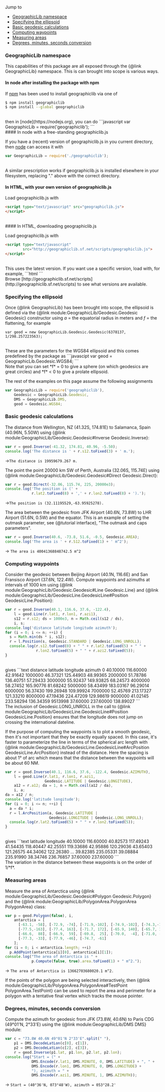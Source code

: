 Jump to
* [GeographicLib namespace](#namespace)
* [Specifying the ellipsoid](#ellipsoid)
* [Basic geodesic calculations](#basic)
* [Computing waypoints](#waypoints)
* [Measuring areas](#area)
* [Degrees, minutes, seconds conversion](#dms)

### <a name="namespace"></a>GeographicLib namespace

This capabilities of this package are all exposed through the
{@link GeographicLib} namespace.  This is can brought into scope is
various ways.

#### In node after installing the package with npm

If [npm](https://www.npmjs.com) has been used to install geographiclib
via one of
```bash
$ npm install geographiclib
$ npm install --global geographiclib
```
<br/>
then in [node](https://nodejs.org), you can do
```javascript
var GeographicLib = require('geographiclib');
```
<br/>
#### In node with a free-standing geographiclib.js

If you have a (recent) version of geographiclib.js in you current
directory, then [node](https://nodejs.org) can access it with
```javascript
var GeographicLib = require('./geographiclib');
```
<br/>
A similar prescription works if geographiclib.js is installed elsewhere
in your filesystem, replacing "." above with the correct directory.

#### In HTML, with your own version of geographiclib.js

Load geographiclib.js with
```html
<script type="text/javascript" src="geographiclib.js">
</script>
```
<br/>
#### In HTML, downloading geographiclib.js

Load geographiclib.js with
```html
<script type="text/javascript"
        src="http://geographiclib.sf.net/scripts/geographiclib.js">
</script>
```
<br/>
This uses the latest version.  If you want use a specific version, load
with, for example,
```html
<script type="text/javascript"
        src="http://geographiclib.sf.net/scripts/geographiclib-1.44.js">
</script>
```
<br/>
Browse
[http://geographiclib.sf.net/scripts](http://geographiclib.sf.net/scripts)
to see what versions are available.

### <a name="ellipsoid"></a>Specifying the ellipsoid

Once {@link GeographicLib} has been brought into scope, the ellipsoid is
defined via the {@link module:GeographicLib/Geodesic.Geodesic Geodesic}
constructor using *a* = the equatorial radius in meters and *f* = the
flattening, for example
```javascipt
var geod = new GeographicLib.Geodesic.Geodesic(6378137, 1/298.257223563);
```
<br/>
These are the parameters for the WGS84 ellipsoid and this comes predefined
by the package as
```javascipt
var geod = GeographicLib.Geodesic.WGS84;
```
<br/>
Note that you can set *f* = 0 to give a sphere (on which geodesics are
great circles) and *f* &lt; 0 to give a prolate ellipsoid.

The rest of the examples on this page assume the following assignments
```javascript
var GeographicLib = require('geographiclib'),
    Geodesic = GeographicLib.Geodesic,
    DMS = GeographicLib.DMS,
    geod = Geodesic.WGS84;
```

### <a name="basic"></a>Basic geodesic calculations

The distance from Wellington, NZ (41.32S, 174.81E) to Salamanca, Spain
(40.96N, 5.50W) using
{@link module:GeographicLib/Geodesic.Geodesic#Inverse
Geodesic.Inverse}:
```javascript
var r = geod.Inverse(-41.32, 174.81, 40.96, -5.50);
console.log('The distance is ' + r.s12.toFixed(3) + ' m.');
```
&rarr;`The distance is 19959679.267 m.`

The point the point 20000 km SW of Perth, Australia (32.06S, 115.74E) using
{@link module:GeographicLib/Geodesic.Geodesic#Direct
Geodesic.Direct}:
```javascript
var r = geod.Direct(-32.06, 115.74, 225, 20000e3);
console.log('The position is (' +
            r.lat2.toFixed(8) + ',' + r.lon2.toFixed(8) + ').');
```
&rarr;`The position is (32.11195529,-63.95925278).`

The area between the geodesic from JFK Airport (40.6N, 73.8W) to LHR
Airport (51.6N, 0.5W) and the equator.  This is an example of setting
the outmask parameter, see {@tutorial interface}, "The outmask and caps
parameters".
```javascript
var r = geod.Inverse(40.6, -73.8, 51.6, -0.5, Geodesic.AREA);
console.log('The area is ' + r.S12.toFixed(1) + ' m^2');
```
&rarr; `The area is 40041368848742.5 m^2`

### <a name="waypoints"></a>Computing waypoints

Consider the geodesic between Beijing Airport (40.1N, 116.6E) and San
Fransisco Airport (37.6N, 122.4W).  Compute waypoints and azimuths at
intervals of 1000 km using
{@link module:GeographicLib/Geodesic.Geodesic#Line
Geodesic.Line} and
{@link module:GeographicLib/GeodesicLine.GeodesicLine#Position
GeodesicLine.Position}:
```javascript
var r = geod.Inverse(40.1, 116.6, 37.6, -122.4),
    l = geod.Line(r.lat1, r.lon1, r.azi1),
    s12 = r.s12; ds = 1000e3, n = Math.ceil(s12 / ds),
    i, s;
console.log('distance latitude longitude azimuth');
for (i = 0; i <= n; ++i) {
  s = Math.min(ds * i, s12);
  r = l.Position(s, Geodesic.STANDARD | Geodesic.LONG_UNROLL);
  console.log(r.s12.toFixed(0) + " " + r.lat2.toFixed(5) + " " +
              r.lon2.toFixed(5) + " " + r.azi2.toFixed(5));
}
```
<br/>
gives
```text
distance latitude longitude azimuth
0 40.10000 116.60000 42.91642
1000000 46.37321 125.44903 48.99365
2000000 51.78786 136.40751 57.29433
3000000 55.92437 149.93825 68.24573
4000000 58.27452 165.90776 81.68242
5000000 58.43499 183.03167 96.29014
6000000 56.37430 199.26948 109.99924
7000000 52.45769 213.17327 121.33210
8000000 47.19436 224.47209 129.98619
9000000 41.02145 233.58294 136.34359
9513998 37.60000 237.60000 138.89027
```
<br/>
The inclusion of Geodesic.LONG_UNROLL in the call to
{@link module:GeographicLib/GeodesicLine.GeodesicLine#Position
GeodesicLine.Position} ensures that the longitude does not jump on
crossing the international dateline.

If the purpose of computing the waypoints is to plot a smooth geodesic,
then it's not important that they be exactly equally spaced.  In this
case, it's faster to parameterize the line in terms of the spherical arc
length with
{@link module:GeographicLib/GeodesicLine.GeodesicLine#ArcPosition
GeodesicLine.ArcPosition} instead of the distance.  Here the spacing is
about 1&deg; of arc which means that the distance between the waypoints
will be about 60 NM.
```javascript
var r = geod.Inverse(40.1, 116.6, 37.6, -122.4, Geodesic.AZIMUTH),
    l = geod.Line(r.lat1, r.lon1, r.azi1,
                  Geodesic.LATITUDE | Geodesic.LONGITUDE),
    a12 = r.a12; da = 1, n = Math.ceil(a12 / da),
    i, a;
da = a12 / n;
console.log('latitude longitude');
for (i = 0; i <= n; ++i) {
  a = da * i;
  r = l.ArcPosition(a, Geodesic.LATITUDE |
                    Geodesic.LONGITUDE | Geodesic.LONG_UNROLL);
  console.log(r.lat2.toFixed(5) + " " + r.lon2.toFixed(5));
}
```
<br/>
gives
```text
latitude longitude
40.10000 116.60000
40.82573 117.49243
41.54435 118.40447
42.25551 119.33686
42.95886 120.29036
43.65403 121.26575
44.34062 122.26380
...
39.82385 235.05331
39.08884 235.91990
38.34746 236.76857
37.60000 237.60000
```
<br/>
The variation in the distance between these waypoints is on the order of
1/*f*.

### <a name="area"></a>Measuring areas

Measure the area of Antarctica using
{@link module:GeographicLib/Geodesic.Geodesic#Polygon
Geodesic.Polygon} and the
{@link module:GeographicLib/PolygonArea.PolygonArea
PolygonArea} class:
```javascript
var p = geod.Polygon(false), i,
    antarctica = [
      [-63.1, -58], [-72.9, -74], [-71.9,-102], [-74.9,-102], [-74.3,-131],
      [-77.5,-163], [-77.4, 163], [-71.7, 172], [-65.9, 140], [-65.7, 113],
      [-66.6,  88], [-66.9,  59], [-69.8,  25], [-70.0,  -4], [-71.0, -14],
      [-77.3, -33], [-77.9, -46], [-74.7, -61]
    ];
for (i = 0; i < antarctica.length; ++i)
  p.AddPoint(antarctica[i][0], antarctica[i][1]);
console.log("The area of Antarctica is " +
            p.Compute(false, true).area.toFixed(1) + " m^2.");
```
&rarr; `The area of Antarctica is 13662703680020.1 m^2.`

If the points of the polygon are being selected interactively, then
{@link module:GeographicLib/PolygonArea.PolygonArea#TestPoint
PolygonArea.TestPoint} can be used to report the area and perimeter for
a polygon with a tentative final vertex which tracks the mouse pointer.

### <a name="dms"></a>Degrees, minutes, seconds conversion

Compute the azimuth for geodesic from JFK (73.8W, 40.6N) to Paris CDG
(49°01'N, 2°33'E) using the {@link module:GeographicLib/DMS DMS} module:
```javascript
var c = "73.8W 40.6N 49°01'N 2°33'E".split(" "),
    p1 = DMS.DecodeLatLon(c[0], c[1]),
    p2 = DMS.DecodeLatLon(c[2], c[3]),
    r = geod.Inverse(p1.lat, p1.lon, p2.lat, p2.lon);
console.log("Start = (" +
            DMS.Encode(r.lat1, DMS.MINUTE, 0, DMS.LATITUDE) + ", " +
            DMS.Encode(r.lon1, DMS.MINUTE, 0, DMS.LONGITUDE) +
            "), azimuth = " +
            DMS.Encode(r.azi1, DMS.MINUTE, 1, DMS.AZIMUTH));
```
&rarr; `Start = (40°36'N, 073°48'W), azimuth = 053°28.2'`
